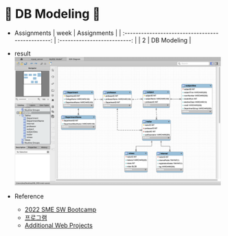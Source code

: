 # :star2: DB Modeling :star2:

- Assignments
  | week | Assignments |
  | :-----------------------------------------------: | :--------------------------: |
  | 2 | DB Modeling |

- result
  ![DB Modeling](./DBmodeling_result.png)

- Reference
  - [2022 SME SW Bootcamp](https://github.com/TEAMLAB-Lecture/sme-swbootcamp-hw-repository)
  - [프로그램](https://blissray.notion.site/SME-SW-Bootcamp-1f9f6bfffb5b40699ef8168f49ae101c)
  - [Additional Web Projects](https://github.com/Chaewon-Leee/TIL/tree/main/WEB/SME_SW_Bootcamp)
